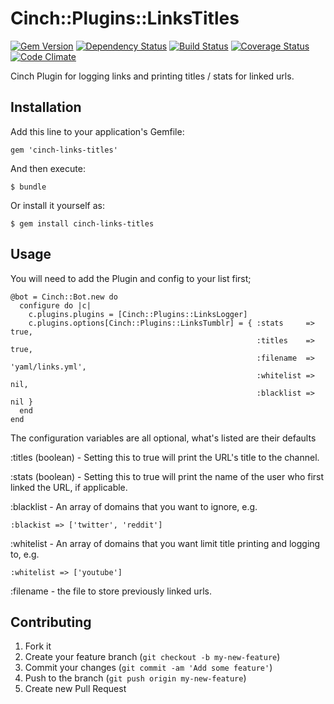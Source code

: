 # Cinch::Plugins::LinksTitles

[![Gem Version](https://badge.fury.io/rb/cinch-links-titles.png)](http://badge.fury.io/rb/cinch-links-titles)
[![Dependency Status](https://gemnasium.com/bhaberer/cinch-links-titles.png)](https://gemnasium.com/bhaberer/cinch-links-titles)
[![Build Status](https://travis-ci.org/bhaberer/cinch-links-titles.png?branch=master)](https://travis-ci.org/bhaberer/cinch-links-titles)
[![Coverage Status](https://coveralls.io/repos/bhaberer/cinch-links-titles/badge.png?branch=master)](https://coveralls.io/r/bhaberer/cinch-links-titles?branch=master)
[![Code Climate](https://codeclimate.com/github/bhaberer/cinch-links-titles.png)](https://codeclimate.com/github/bhaberer/cinch-links-titles)

Cinch Plugin for logging links and printing titles / stats for linked urls.

## Installation

Add this line to your application's Gemfile:

    gem 'cinch-links-titles'

And then execute:

    $ bundle

Or install it yourself as:

    $ gem install cinch-links-titles

## Usage

You will need to add the Plugin and config to your list first;

    @bot = Cinch::Bot.new do
      configure do |c|
        c.plugins.plugins = [Cinch::Plugins::LinksLogger]
        c.plugins.options[Cinch::Plugins::LinksTumblr] = { :stats     => true,
                                                           :titles    => true,
                                                           :filename  => 'yaml/links.yml',
                                                           :whitelist => nil,
                                                           :blacklist => nil }
      end
    end

The configuration variables are all optional, what's listed are their defaults

:titles (boolean) - Setting this to true will print the URL's title to the channel.

:stats (boolean) - Setting this to true will print the name of the user who first linked
                   the URL, if applicable.

:blacklist - An array of domains that you want to ignore, e.g.

    :blackist => ['twitter', 'reddit']

:whitelist - An array of domains that you want limit title printing and logging to, e.g.

    :whitelist => ['youtube']

:filename - the file to store previously linked urls.

## Contributing

1. Fork it
2. Create your feature branch (`git checkout -b my-new-feature`)
3. Commit your changes (`git commit -am 'Add some feature'`)
4. Push to the branch (`git push origin my-new-feature`)
5. Create new Pull Request
